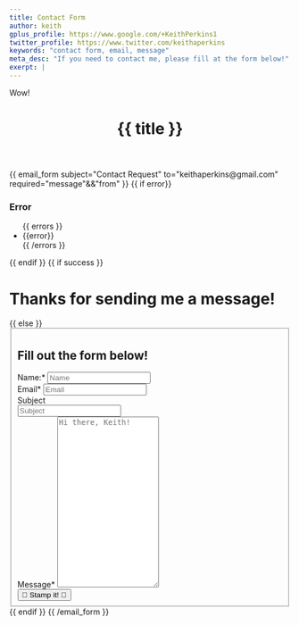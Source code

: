 ```yaml
---
title: Contact Form
author: keith
gplus_profile: https://www.google.com/+KeithPerkins1
twitter_profile: https://www.twitter.com/keithaperkins
keywords: "contact form, email, message"
meta_desc: "If you need to contact me, please fill at the form below!"
exerpt: |
---
```

Wow!
<!-- Begin Contact Form -->
<div class="block">
  <header><h1>{{ title }}</h1></header>
  {{ email_form subject="Contact Request" to="keithaperkins@gmail.com" required="message"&&"from" }}
  {{ if error}}
    <h3>Error</h3>
    <ul class="error">
    {{ errors }}
        <li>{{error}}</li>
    {{ /errors }}
        </ul>
  {{ endif }}
  {{ if success }}
    <h1>Thanks for sending me a message!</h1>
  {{ else }}
  <fieldset>
    <h2>Fill out the form below!</h2>
    <div class="contact-field">
        <label for="name">Name:<span class="required">*</span></label>
        <input type="text" name="name" class="required" id="name" placeholder="Name" />
    </div>
    <div class="contact-field">
        <label>Email<span class="required">*</span></label>
        <input type="text" name="from" class="required" id="email" placeholder="Email" />
    </div>
    <label>Subject</label>
    <div class="contact-field">
        <input type="text" name="subject" id="subject" placeholder="Subject"></input>
    </div>
    <!-- Added next field for the annoying bots -->
    <input style="display:none;" type="text" name="_email" required />
    <div class="contact-field">
        <label>Message<span class="required">*</span></label>
        <textarea name="message" id="message" placeholder="Hi there, Keith!" class="required" rows="20" cols="20"></textarea>
    </div>
    <input type="submit" class="btn fa-input" value="&#xf003; Stamp it! &#xf003;">
    </fieldset>
    {{ endif }}
    {{ /email_form }}
</div>

<!-- End contact form -->